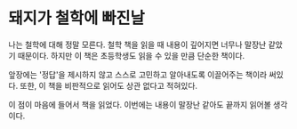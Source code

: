 # 돼지가 철학에 빠진날

나는 철학에 대해 정말 모른다.
철학 책을 읽을 때 내용이 깊어지면 너무나 말장난 같았기 때문이다.
하지만 이 책은 초등학생도 읽을 수 있을 만큼 단순한 책이다.


앞장에는 '정답'을 제시하지 않고 스스로 고민하고 알아내도록 이끌어주는 책이라 써있다.
또한, 이 책을 비판적으로 읽어도 상관 없다고 적혀있다.

이 점이 마음에 들어서 책을 읽었다. 
이번에는 내용이 말장난 같아도 끝까지 읽어볼 생각이다.